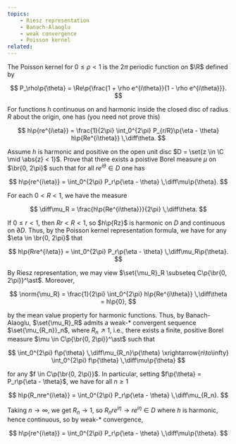 ```yaml
---
topics:
    - Riesz representation
    - Banach-Alaoglu
    - weak convergence
    - Poisson kernel
related:
---
```


<problem>

The Poisson kernel for $0 \leq \rho < 1$ is the $2\pi$ periodic function on $\R$ defined by

$$
P_\rho\p{\theta} = \Re\p{\frac{1 + \rho e^{i\theta}}{1 - \rho e^{i\theta}}}.
$$

For functions $h$ continuous on and harmonic inside the closed disc of radius $R$ about the origin, one has (you need not prove this)

$$
h\p{re^{i\eta}} = \frac{1}{2\pi} \int_0^{2\pi} P_{r/R}\p{\eta - \theta} h\p{Re^{i\theta}} \,\diff\theta.
$$

Assume $h$ is harmonic and positive on the open unit disc $D = \set{z \in \C \mid \abs{z} < 1}$. Prove that there exists a poistive Borel measure $\mu$ on $\br{0, 2\pi}$ such that for all $re^{i\theta} \in D$ one has

$$
h\p{re^{i\eta}} = \int_0^{2\pi} P_r\p{\eta - \theta} \,\diff\mu\p{\theta}.
$$

</problem>

<solution>

For each $0 < R < 1$, we have the measure

$$
\diff\mu_R = \frac{h\p{Re^{i\theta}}}{2\pi} \,\diff\theta.
$$

If $0 \leq r < 1$, then $Rr < R < 1$, so $h\p{Rz}$ is harmonic on $D$ and continuous on $\partial{D}$. Thus, by the Poisson kernel representation formula, we have for any $\eta \in \br{0, 2\pi}$ that

$$
h\p{Rre^{i\eta}} = \int_0^{2\pi} P_r\p{\eta - \theta} \,\diff\mu_R\p{\theta}.
$$

By Riesz representation, we may view $\set{\mu_R}_R \subseteq C\p{\br{0, 2\pi}}^\ast$. Moreover,

$$
\norm{\mu_R} = \frac{1}{2\pi} \int_0^{2\pi} h\p{Re^{i\theta}} \,\diff\theta = h\p{0},
$$

by the mean value property for harmonic functions. Thus, by Banach-Alaoglu, $\set{\mu_R}_R$ admits a weak-\* convergent sequence $\set{\mu_{R_n}}_n$, where $R_n \nearrow 1$, i.e., there exists a finite, positive Borel measure $\mu \in C\p{\br{0, 2\pi}}^\ast$ such that

$$
\int_0^{2\pi} f\p{\theta} \,\diff\mu_{R_n}\p{\theta} \xrightarrow{n\to\infty} \int_0^{2\pi} f\p{\theta} \,\diff\mu\p{\theta}
$$

for any $f \in C\p{\br{0, 2\pi}}$. In particular, setting $f\p{\theta} = P_r\p{\eta - \theta}$, we have for all $n \geq 1$

$$
h\p{R_nre^{i\eta}} = \int_0^{2\pi} P_r\p{\eta - \theta} \,\diff\mu_{R_n}.
$$

Taking $n \to \infty$, we get $R_n \to 1$, so $R_nre^{i\eta} \to re^{i\eta} \in D$ where $h$ is harmonic, hence continuous, so by weak-\* convergence,

$$
h\p{re^{i\eta}} = \int_0^{2\pi} P_r\p{\eta - \theta} \,\diff\mu\p{\theta}.
$$

</solution>
